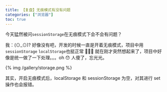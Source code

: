 ```yaml
---
title: 【复盘】无痕模式有没有问题
categories: ["浏览器"]
toc: true
---
```


今天猛然被问`sessionStorage`在无痕模式下会不会有问题？

我：(⊙_⊙)? 好像没有吧，开发的时候一直是开着无痕模式，项目中用`sessionStorage` `localStorage`也挺正常 🤦🏻‍♀️
就在刚才突然想起来了，项目中好像是统一做了一下处理。。。oh 😯 人傻了，忘光光。

{% img /gallery/storage.png %}

其实，开启无痕模式后，localStorage 和 sessionStorage 为空，对其进行 set 操作也会报错。
